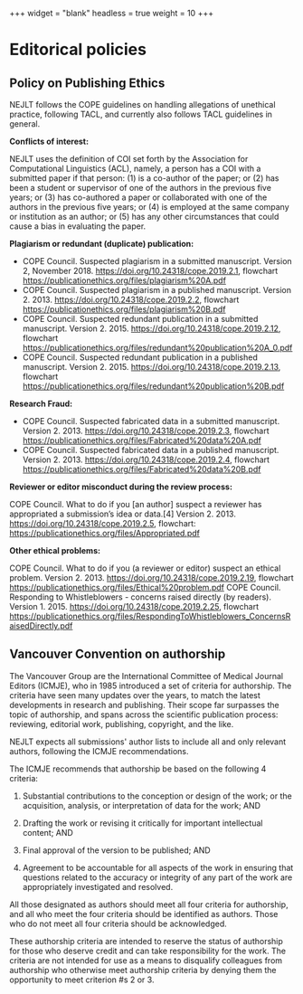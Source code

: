 +++
widget = "blank"
headless = true
weight = 10
+++

# Editorical policies

## Policy on Publishing Ethics

NEJLT follows the COPE guidelines on handling allegations of unethical practice, following TACL, and currently also follows TACL guidelines in general.


__Conflicts of interest:__

NEJLT uses the definition of COI set forth by the Association for Computational Linguistics (ACL), namely, a person has a COI with a submitted paper if that person:  (1) is a co-author of the paper; or (2) has been a student or supervisor of one of the authors in the previous five years; or (3) has co-authored a paper or collaborated with one of the authors in the previous five years; or (4) is employed at the same company or institution as an author; or (5) has any other circumstances that could cause a bias in evaluating the paper. 

__Plagiarism or redundant (duplicate) publication:__

* COPE Council.  Suspected plagiarism in a submitted manuscript.  Version 2, November 2018.  https://doi.org/10.24318/cope.2019.2.1, flowchart https://publicationethics.org/files/plagiarism%20A.pdf
* COPE Council. Suspected plagiarism in a published manuscript. Version 2. 2013. https://doi.org/10.24318/cope.2019.2.2, flowchart https://publicationethics.org/files/plagiarism%20B.pdf
* COPE Council. Suspected redundant publication in a submitted manuscript. Version 2. 2015. https://doi.org/10.24318/cope.2019.2.12, flowchart https://publicationethics.org/files/redundant%20publication%20A_0.pdf  
*  COPE Council. Suspected redundant publication in a published manuscript. Version 2. 2015.  https://doi.org/10.24318/cope.2019.2.13, flowchart https://publicationethics.org/files/redundant%20publication%20B.pdf

__Research Fraud:__
* COPE Council. Suspected fabricated data in a submitted manuscript. Version 2. 2013. https://doi.org/10.24318/cope.2019.2.3, flowchart https://publicationethics.org/files/Fabricated%20data%20A.pdf
* COPE Council. Suspected fabricated data in a published manuscript. Version 2. 2013. https://doi.org/10.24318/cope.2019.2.4, flowchart https://publicationethics.org/files/Fabricated%20data%20B.pdf

__Reviewer or editor misconduct during the review process:__

COPE Council. What to do if you [an author] suspect a reviewer has appropriated a submission’s idea or data.[4] Version 2. 2013. https://doi.org/10.24318/cope.2019.2.5, flowchart: https://publicationethics.org/files/Appropriated.pdf

__Other ethical problems:__

COPE Council. What to do if you (a reviewer or editor) suspect an ethical problem. Version 2. 2013. https://doi.org/10.24318/cope.2019.2.19, flowchart https://publicationethics.org/files/Ethical%20problem.pdf
COPE Council. Responding to Whistleblowers - concerns raised directly (by readers). Version 1. 2015. https://doi.org/10.24318/cope.2019.2.25, flowchart https://publicationethics.org/files/RespondingToWhistleblowers_ConcernsRaisedDirectly.pdf

## Vancouver Convention on authorship

The Vancouver Group are the International Committee of Medical Journal Editors (ICMJE), who in 1985 introduced a set of criteria for authorship. The criteria have seen many updates over the years, to match the latest developments in research and publishing. Their scope far surpasses the topic of authorship, and spans across the scientific publication process: reviewing, editorial work, publishing, copyright, and the like.

NEJLT expects all submissions' author lists to include all and only relevant authors, following the ICMJE recommendations.

The ICMJE recommends that authorship be based on the following 4 criteria:

1. Substantial contributions to the conception or design of the work; or the acquisition, analysis, or interpretation of data for the work; AND

2. Drafting the work or revising it critically for important intellectual content; AND

3. Final approval of the version to be published; AND

4. Agreement to be accountable for all aspects of the work in ensuring that questions related to the accuracy or integrity of any part of the work are appropriately investigated and resolved.

All those designated as authors should meet all four criteria for authorship, and all who meet the four criteria should be identified as authors. Those who do not meet all four criteria should be acknowledged.

These authorship criteria are intended to reserve the status of authorship for those who deserve credit and can take responsibility for the work. The criteria are not intended for use as a means to disqualify colleagues from authorship who otherwise meet authorship criteria by denying them the opportunity to meet criterion #s 2 or 3.